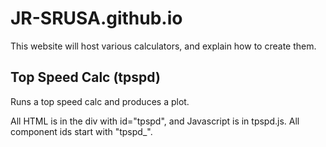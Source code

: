 # JR-SRUSA.github.io
This website will host various calculators, and explain how to create them.

## Top Speed Calc (tpspd)
Runs a top speed calc and produces a plot. 

All HTML is in the div with id="tpspd", and Javascript is in tpspd.js. All component ids start with "tpspd_". 